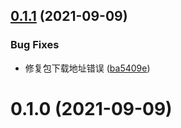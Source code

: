 ## [0.1.1](https://github.com/roojay520/bobplug-google-tts/compare/v0.1.0...v0.1.1) (2021-09-09)


### Bug Fixes

* 修复包下载地址错误 ([ba5409e](https://github.com/roojay520/bobplug-google-tts/commit/ba5409e4db84fe45ae059d8603f05439d7b5055d))



# 0.1.0 (2021-09-09)



